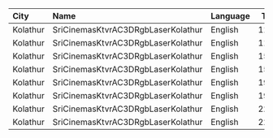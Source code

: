 | City     | Name                               | Language |  Time | Type   | Price | Capacity | Booked |
| :------- | :--------------------------------- | :------- | ----: | :----- | ----: | -------: | -----: |
| Kolathur | SriCinemasKtvrAC3DRgbLaserKolathur | English  | 11:15 | Gold   |  110₹ |      256 |    126 |
| Kolathur | SriCinemasKtvrAC3DRgbLaserKolathur | English  | 11:15 | Silver |   50₹ |       20 |     10 |
| Kolathur | SriCinemasKtvrAC3DRgbLaserKolathur | English  | 15:00 | Gold   |  110₹ |      256 |    126 |
| Kolathur | SriCinemasKtvrAC3DRgbLaserKolathur | English  | 15:00 | Silver |   50₹ |       20 |     10 |
| Kolathur | SriCinemasKtvrAC3DRgbLaserKolathur | English  | 19:15 | Gold   |  110₹ |      256 |    126 |
| Kolathur | SriCinemasKtvrAC3DRgbLaserKolathur | English  | 19:15 | Silver |   50₹ |       20 |     10 |
| Kolathur | SriCinemasKtvrAC3DRgbLaserKolathur | English  | 22:00 | Gold   |  110₹ |      256 |    126 |
| Kolathur | SriCinemasKtvrAC3DRgbLaserKolathur | English  | 22:00 | Silver |   50₹ |       20 |     10 |